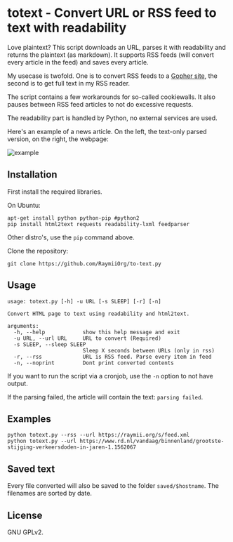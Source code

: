 # totext - Convert URL or RSS feed to text with readability

Love plaintext? This script downloads an URL, parses it with readability and 
returns the plaintext (as markdown). It supports RSS feeds (will convert every
article in the feed) and saves every article. 

My usecase is twofold. One is to convert RSS feeds to a [Gopher site][1], the 
second is to get full text in my RSS reader. 

The script contains a few workarounds for so-called cookiewalls. It also pauses
between RSS feed articles to not do excessive requests. 

The readability part is handled by Python, no external services are used.

Here's an example of a news article. On the left, the text-only parsed version,
on the right, the webpage:

![example][2]

## Installation

First install the required libraries. 

On Ubuntu:
    
    apt-get install python python-pip #python2
    pip install html2text requests readability-lxml feedparser

Other distro's, use the `pip` command above.

Clone the repository:

    git clone https://github.com/RaymiiOrg/to-text.py

## Usage

    usage: totext.py [-h] -u URL [-s SLEEP] [-r] [-n]

    Convert HTML page to text using readability and html2text.

    arguments:
      -h, --help            show this help message and exit
      -u URL, --url URL     URL to convert (Required)
      -s SLEEP, --sleep SLEEP
                            Sleep X seconds between URLs (only in rss)
      -r, --rss             URL is RSS feed. Parse every item in feed
      -n, --noprint         Dont print converted contents

If you want to run the script via a cronjob, use the `-n` option to not have output.

If the parsing failed, the article will contain the text: `parsing failed`.

## Examples


    python totext.py --rss --url https://raymii.org/s/feed.xml
    python totext.py --url https://www.rd.nl/vandaag/binnenland/grootste-stijging-verkeersdoden-in-jaren-1.1562067

## Saved text

Every file converted will also be saved to the folder `saved/$hostname`. The 
filenames are sorted by date.

## License 

GNU GPLv2.


[1]: https://raymii.org/s/blog/Site_updates_raymii.org_now_on_gopher.html
[2]: https://raymii.org/s/inc/img/txtnws.png
